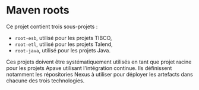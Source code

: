 # Maven roots

Ce projet contient trois sous-projets :

- `root-esb`, utilisé pour les projets TIBCO,
- `root-etl`, utilisé pour les projets Talend,
- `root-java`, utilisé pour les projets Java.

Ces projets doivent être systématiquement utilisés en tant que projet racine 
pour les projets Apave utilisant l'intégration continue. Ils définissent notamment
les répositories Nexus à utiliser pour déployer les artefacts dans chacune des 
trois technologies.